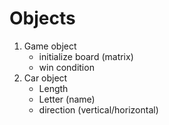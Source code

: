 # Objects
1. Game object
    - initialize board (matrix)
    - win condition
2. Car object
    - Length
    - Letter (name)
    - direction (vertical/horizontal)